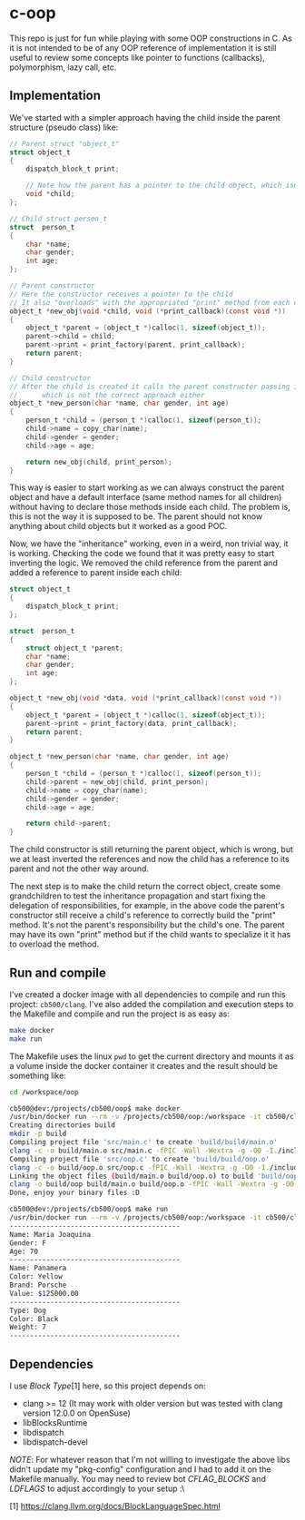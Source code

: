 # c-oop
This repo is just for fun while playing with some OOP constructions in C. As it is not intended to be of any OOP reference of implementation it is still useful to review some concepts like pointer to functions (callbacks), polymorphism, lazy call, etc.

## Implementation
We've started with a simpler approach having the child inside the parent structure (pseudo class) like:
```c
// Parent struct "object_t"
struct object_t
{
    dispatch_block_t print;

    // Note how the parent has a pointer to the child object, which isn't the appropriated approach to say the least ;)
    void *child;
};

// Child struct person_t
struct  person_t
{
    char *name;
    char gender;
    int age;
};

// Parent constructor
// Here the constructor receives a pointer to the child
// It also "overloads" with the appropriated "print" method from each child object
object_t *new_obj(void *child, void (*print_callback)(const void *))
{
    object_t *parent = (object_t *)calloc(1, sizeof(object_t));
    parent->child = child;
    parent->print = print_factory(parent, print_callback);
    return parent;
}

// Child constructor
// After the child is created it calls the parent constructor passing its own reference and returns the parent object
//      which is not the correct approach either
object_t *new_person(char *name, char gender, int age)
{
    person_t *child = (person_t *)calloc(1, sizeof(person_t));
    child->name = copy_char(name);
    child->gender = gender;
    child->age = age;

    return new_obj(child, print_person);
}

```
This way is easier to start working as we can always construct the parent object and have a default interface (same method names for all children) without having to declare those methods inside each child. The problem is, this is not the way it is supposed to be. The parent should not know anything about child objects but it worked as a good POC.

Now, we have the "inheritance" working, even in a weird, non trivial way, it is working. Checking the code we found that it was pretty easy to start inverting the logic. We removed the child reference from the parent and added a reference to parent inside each child:
```c
struct object_t
{
    dispatch_block_t print;
};

struct  person_t
{
    struct object_t *parent;
    char *name;
    char gender;
    int age;
};

object_t *new_obj(void *data, void (*print_callback)(const void *))
{
    object_t *parent = (object_t *)calloc(1, sizeof(object_t));
    parent->print = print_factory(data, print_callback);
    return parent;
}

object_t *new_person(char *name, char gender, int age)
{
    person_t *child = (person_t *)calloc(1, sizeof(person_t));
    child->parent = new_obj(child, print_person);
    child->name = copy_char(name);
    child->gender = gender;
    child->age = age;

    return child->parent;
}
```
The child constructor is still returning the parent object, which is wrong, but we at least inverted the references and now the child has a reference to its parent and not the other way around.

The next step is to make the child return the correct object, create some grandchildren to test the inheritance propagation and start fixing the delegation of responsibilities, for example, in the above code the parent's constructor still receive a child's reference to correctly build the "print" method. It's not the parent's responsibility but the child's one. The parent may have its own "print" method but if the child wants to specialize it it has to overload the method.

## Run and compile
I've created a docker image with all dependencies to compile and run this project: `cb500/clang`. I've also added the compilation and execution steps to the Makefile and compile and run the project is as easy as:
```bash
make docker
make run
```

The Makefile uses the linux `pwd` to get the current directory and mounts it as a volume inside the docker container it creates and the result should be something like:
```bash
cd /workspace/oop

cb500@dev:/projects/cb500/oop$ make docker
/usr/bin/docker run --rm -v /projects/cb500/oop:/workspace -it cb500/clang sh -c "cd /workspace && make "
Creating directories build
mkdir -p build
Compiling project file 'src/main.c' to create 'build/build/main.o'
clang -c -o build/main.o src/main.c -fPIC -Wall -Wextra -g -O0 -I./include -I/usr/include/block -fblocks
Compiling project file 'src/oop.c' to create 'build/build/oop.o'
clang -c -o build/oop.o src/oop.c -fPIC -Wall -Wextra -g -O0 -I./include -I/usr/include/block -fblocks
Linking the object files (build/main.o build/oop.o) to build 'build/oop' executable file
clang -o build/oop build/main.o build/oop.o -fPIC -Wall -Wextra -g -O0 -I./include -I/usr/include/block -fblocks  -lBlocksRuntime -ldispatch
Done, enjoy your binary files :D

cb500@dev:/projects/cb500/oop$ make run
/usr/bin/docker run --rm -v /projects/cb500/oop:/workspace -it cb500/clang sh -c "/workspace/build/oop"	
------------------------------------------
Name: Maria Joaquina
Gender: F
Age: 70
------------------------------------------
Name: Panamera
Color: Yellow
Brand: Porsche
Value: $125000.00
------------------------------------------
Type: Dog
Color: Black
Weight: 7
------------------------------------------
```

## Dependencies
I use *Block Type*[1] here, so this project depends on:
- clang >= 12 (It may work with older version but was tested with clang version 12.0.0 on OpenSuse)
- libBlocksRuntime
- libdispatch
- libdispatch-devel

*NOTE*: For whatever reason that I'm not willing to investigate the above libs didn't update my "pkg-config" configuration and I had to add it on the Makefile manually. You may need to review bot *CFLAG_BLOCKS* and *LDFLAGS* to adjust accordingly to your setup :\

[1] https://clang.llvm.org/docs/BlockLanguageSpec.html